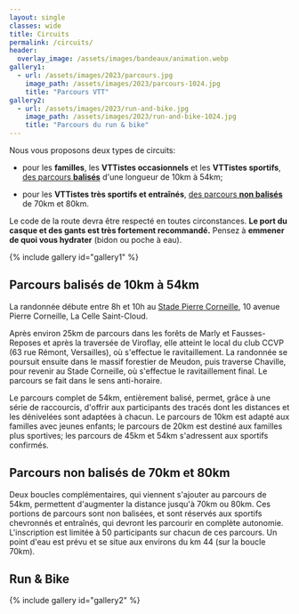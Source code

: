 ```yaml
---
layout: single
classes: wide
title: Circuits
permalink: /circuits/
header:
  overlay_image: /assets/images/bandeaux/animation.webp
gallery1:
  - url: /assets/images/2023/parcours.jpg
    image_path: /assets/images/2023/parcours-1024.jpg
    title: "Parcours VTT"
gallery2:
  - url: /assets/images/2023/run-and-bike.jpg
    image_path: /assets/images/2023/run-and-bike-1024.jpg
    title: "Parcours du run & bike"
---
```


Nous vous proposons deux types de circuits:

+ pour les **familles**,
  les **VTTistes occasionnels**
  et les **VTTistes sportifs**,
  [des parcours **balisés**](#parcours-balisés-de-10km-à-54km)
  d'une longueur de 10km à 54km;

+ pour les **VTTistes très sportifs et entraînés**,
  [des parcours **non balisés**](#parcours-non-balisés-de-70km-et-80km)
  de 70km et 80km.

Le code de la route devra être respecté en toutes circonstances.
**Le port du casque et des gants est très fortement recommandé.**
Pensez à **emmener de quoi vous hydrater** (bidon ou poche à eau).

{% include gallery id="gallery1" %}

## Parcours balisés de 10km à 54km

La randonnée débute entre 8h et 10h
au [Stade Pierre Corneille](/situation/),
10 avenue Pierre Corneille,
La Celle Saint-Cloud.

Après environ 25km de parcours dans les forêts de Marly et Fausses-Reposes et
après la traversée de Viroflay, elle atteint le local du club CCVP (63 rue
Rémont, Versailles), où s'effectue le ravitaillement. La randonnée se poursuit
ensuite dans le massif forestier de Meudon, puis traverse Chaville, pour
revenir au Stade Corneille, où s'effectue le ravitaillement final. Le parcours
se fait dans le sens anti-horaire.

Le parcours complet de 54km, entièrement balisé, permet, grâce à une série de
raccourcis, d'offrir aux participants des tracés dont les distances et les
dénivelées sont adaptées à chacun. Le parcours de 10km est adapté aux familles
avec jeunes enfants; le parcours de 20km est destiné aux familles plus
sportives; les parcours de 45km et 54km s'adressent aux sportifs confirmés.

## Parcours non balisés de 70km et 80km

Deux boucles complémentaires, qui viennent s'ajouter au parcours de 54km,
permettent d'augmenter la distance jusqu'à 70km ou 80km. Ces portions de
parcours sont non balisées, et sont réservés aux sportifs chevronnés et
entraînés, qui devront les parcourir en complète autonomie. L'inscription est
limitée à 50 participants sur chacun de ces parcours. Un point d'eau est prévu
et se situe aux environs du km 44 (sur la boucle 70km).

## Run & Bike

{% include gallery id="gallery2" %}
